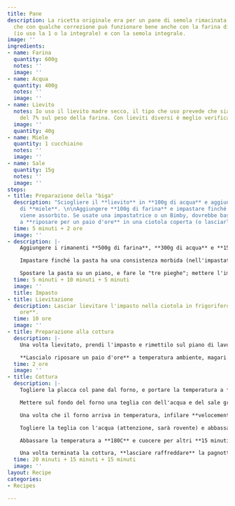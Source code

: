 ```yaml
---
title: Pane
description: La ricetta originale era per un pane di semola rimacinata, ma ho visto
  che con qualche correzione può funzionare bene anche con la farina di grano tenero
  (io uso la 1 o la integrale) e con la semola integrale.
image: ''
ingredients:
- name: Farina
  quantity: 600g
  notes: ''
  image: ''
- name: Acqua
  quantity: 400g
  notes: ''
  image: ''
- name: Lievito
  notes: Io uso il lievito madre secco, il tipo che uso prevede che sia in proporzione
    del 7% sul peso della farina. Con lieviti diversi è meglio verificare.
  image: ''
  quantity: 40g
- name: Miele
  quantity: 1 cucchiaino
  notes: ''
  image: ''
- name: Sale
  quantity: 15g
  notes: ''
  image: ''
steps:
- title: Preparazione della "biga"
  description: "Sciogliere il **lievito** in **100g di acqua** e aggiungere un cucchiaino
    di **miele**. \n\nAggiungere **100g di farina** e impastare finché tutto il liquido
    viene assorbito. Se usate una impastatrice o un Bimby, dovrebbe bastare 1 minuto.\n\nMettere
    a **riposare per un paio d'ore** in una ciotola coperta (o lasciarlo dentro all'impastatrice)."
  time: 5 minuti + 2 ore
  image: ''
- description: |-
    Aggiungere i rimanenti **500g di farina**, **300g di acqua** e **15g di sale**.

    Impastare finché la pasta ha una consistenza morbida (nell'impastatrice 4/5 minuti), **lasciare riposare 10 minuti** e **impastare nuovamente**.

    Spostare la pasta su un piano, e fare le "tre pieghe"; mettere l'impasto in una ciotola grande e coprirlo con la pellicola trasparente.
  time: 5 minuti + 10 minuti + 5 minuti
  image: ''
  title: Impasto
- title: Lievitazione
  description: Lasciar lievitare l'impasto nella ciotola in frigorifero per **10/12
    ore**.
  time: 10 ore
  image: ''
- title: Preparazione alla cottura
  description: |-
    Una volta lievitato, prendi l'impasto e rimettilo sul piano di lavoro. Reimpastalo velocemente e ripeti nuovamente le "tre pieghe".

    **Lascialo riposare un paio d'ore** a temperatura ambiente, magari sulla placca del forno coperta di carta forno con una spolverata di farina.
  time: 2 ore
  image: ''
- title: Cottura
  description: |-
    Togliere la placca col pane dal forno, e portare la temperatura a **240C**. Nel frattempo, fare i tagli sul pane, e spolverare la superficie con un po' di farina.

    Mettere sul fondo del forno una teglia con dell'acqua e del sale grosso e, magari, delle erbe (timo, maggiorana, ecc.) che daranno al pane un buon profumo.

    Una volta che il forno arriva in temperatura, infilare **velocemente** dentro il pane (attenzione a non far uscire tutto il vapore che si è creato) e abbassare la temperatura a **220C**. Lasciare cuocere per **20 minuti**.

    Togliere la teglia con l'acqua (attenzione, sarà rovente) e abbassare la temperatura a **200C**. Lasciare cuocere per altri **15 minuti**.

    Abbassare la temperatura a **180C** e cuocere per altri **15 minuti** con la porta del forno leggermente aperta (ad esempio con un cucchiaio di legno): questo eliminerà l'umidità dal forno, e aiuterà il pane a fare una bella crosta.

    Una volta terminata la cottura, **lasciare raffreddare** la pagnotta su una griglia, magari in verticale, **in modo che non si formi umidità sul fondo**.
  time: 20 minuti + 15 minuti + 15 minuti
  image: ''
layout: Recipe
categories:
- Recipes

---
```

